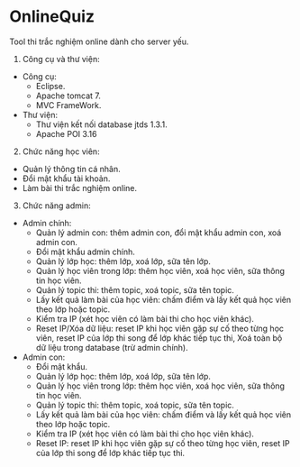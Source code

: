 # OnlineQuiz
Tool thi trắc nghiệm online dành cho server yếu.
1. Công cụ và thư viện:
  + Công cụ:
    - Eclipse.
    - Apache tomcat 7.
    - MVC FrameWork.
  + Thư viện:
    - Thư viện kết nối database jtds 1.3.1.
    - Apache POI 3.16
2. Chức năng học viên:
  - Quản lý thông tin cá nhân.
  - Đổi mật khẩu tài khoản.
  - Làm bài thi trắc nghiệm online.
3. Chức năng admin:
  + Admin chính:
    - Quản lý admin con: thêm admin con, đổi mật khẩu admin con, xoá admin con.
    - Đổi mật khẩu admin chính.
    - Quản lý lớp học: thêm lớp, xoá lớp, sữa tên lớp.
    - Quản lý học viên trong lớp: thêm học viên, xoá học viên, sữa thông tin học viên.
    - Quản lý topic thi: thêm topic, xoá topic, sữa tên topic.
    - Lấy kết quả làm bài của học viên: chấm điểm và lấy kết quả học viên theo lớp hoặc topic.
    - Kiểm tra IP (xét học viên có làm bài thi cho học viên khác).
    - Reset IP/Xóa dữ liệu: reset IP khi học viên gặp sự cố theo từng học viên, reset IP của lớp thi song để lớp khác tiếp tục thi, Xoá toàn bộ dữ liệu trong database (trừ admin chính).
  + Admin con:
    - Đổi mật khẩu.
    - Quản lý lớp học: thêm lớp, xoá lớp, sữa tên lớp.
    - Quản lý học viên trong lớp: thêm học viên, xoá học viên, sữa thông tin học viên.
    - Quản lý topic thi: thêm topic, xoá topic, sữa tên topic.
    - Lấy kết quả làm bài của học viên: chấm điểm và lấy kết quả học viên theo lớp hoặc topic.
    - Kiểm tra IP (xét học viên có làm bài thi cho học viên khác).
    - Reset IP: reset IP khi học viên gặp sự cố theo từng học viên, reset IP của lớp thi song để lớp khác tiếp tục thi.
